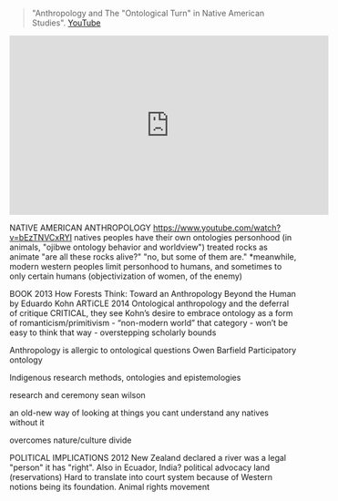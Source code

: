 > "Anthropology and The "Ontological Turn" in Native American Studies". [YouTube](https://youtu.be/bEzTNVCxRYI)


<iframe width="560" height="315" src="https://www.youtube-nocookie.com/embed/bEzTNVCxRYI" frameborder="0" allow="accelerometer; autoplay; clipboard-write; encrypted-media; gyroscope; picture-in-picture" allowfullscreen sandbox></iframe>


NATIVE AMERICAN ANTHROPOLOGY
https://www.youtube.com/watch?v=bEzTNVCxRYI
natives peoples have their own ontologies
personhood (in animals, "ojibwe ontology behavior and worldview")
	treated rocks as animate 
	"are all these rocks alive?" "no, but some of them are."
	*meanwhile, modern western peoples limit personhood to humans, and sometimes to only certain humans (objectivization of women, of the enemy)


BOOK    2013 How Forests Think: Toward an Anthropology Beyond the Human by Eduardo Kohn
ARTiCLE 2014 Ontological anthropology and the deferral of critique
	CRITICAL, they see Kohn’s desire to embrace ontology as a form of romanticism/primitivism
	- “non-modern world” that category
	- won’t be easy to think that way
	- overstepping scholarly bounds 


Anthropology is allergic to ontological questions
	Owen Barfield Participatory ontology



Indigenous research methods, ontologies and epistemologies

research and ceremony sean wilson


an old-new way of looking at things
you cant understand any natives without it



overcomes nature/culture divide


POLITICAL IMPLICATIONS
2012 New Zealand declared a river was a legal "person" it has "right". Also in Ecuador, India?
political advocacy land (reservations)
Hard to translate into court system because of Western notions being its foundation.
Animal rights movement
